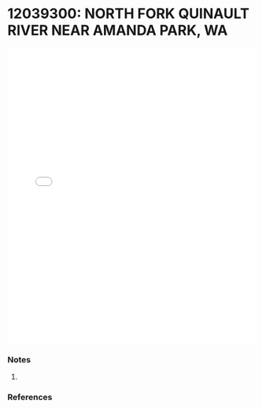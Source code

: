 # 12039300: NORTH FORK QUINAULT RIVER NEAR AMANDA PARK, WA

<iframe src="/distribution_estimation/_static/stations/12039300_fdc.html" width="100%" height="600" frameborder="0"></iframe>

### Notes
1. 

### References

